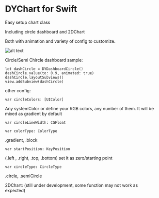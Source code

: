 # DYChart for Swift

Easy setup chart class

Including circle dashboard and 2DChart

Both with animation and variety of config to customize.

![alt text](http://www.dansstudio.ca/resources/pubSha/ChartDemoGIF.gif.opt584x1244o0%2C0s584x1244.gif "Logo Title Text 1")


Circle/Semi Chircle dashboard sample:

	let dashCircle = DYDashboardCircle()
	dashCircle.value(to: 0.9, animated: true)
	dashCircle.layoutSubviews()
	view.addSubview(dashCircle)

other config:

	var circleColors: [UIColor] 
  Any systemColor or define your RGB colors, any number of them. It will be mixed as gradient by default
  
	var circleLineWidth: CGFloat 
  
	var colorType: ColorType 
  .gradient, .block
  
	var startPosition: KeyPosition 
  (.left , .right, .top, .bottom) set it as zero/starting point
  
	var circleType: CircleType  
  .circle, .semiCircle
  

2DChart: (still under development, some function may not work as expected)
